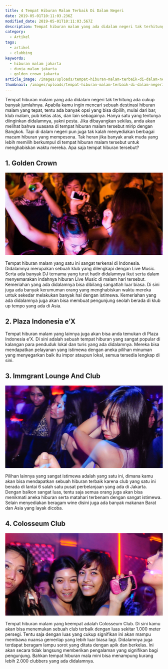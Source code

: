 ```yaml
---
title: 4 Tempat Hiburan Malam Terbaik Di Dalam Negeri
date: 2019-05-01T10:11:03.236Z
modified_date: 2019-05-01T10:11:03.567Z
description: Tempat hiburan malam yang ada didalam negeri tak terhitung ada cukup banyak jumlahnya. Apabila kamu ingin mencari sebuah destinasi hiburan malam yang tepat, tentu ada banyak opsi yang bisa dipilih.
category:
  - Artikel
tags:
  - artikel
  - clubbing
keywords:
  - hiburan malam jakarta
  - dunia malam jakarta
  - golden crown jakarta
article_image: /images/uploads/tempat-hiburan-malam-terbaik-di-dalam-negeri-1.jpg
thumbnail: /images/uploads/tempat-hiburan-malam-terbaik-di-dalam-negeri-1-thumb.jpg
---
```

Tempat hiburan malam yang ada didalam negeri tak terhitung ada cukup banyak jumlahnya. Apabila kamu ingin mencari sebuah destinasi hiburan malam yang tepat, tentu ada banyak opsi yang bisa dipilih, mulai dari bar, klub malam, pub kelas atas, dan lain sebagainya. Hanya satu yang tentunya diinginkan didalamnya, yakni pesta. Jika dibayangkan sekilas, anda akan melihat bahwa suasana di tempat hiburan malam tersebut mirip dengan Bangkok. Tapi di dalam negeri pun juga tak kalah menyediakan berbagai macam hiburan yang mempesona. Tak heran jika banyak anak muda yang lebih memilih berkumpul di tempat hiburan malam tersebut untuk menghabiskan waktu mereka. Apa saja tempat hiburan tersebut?



## 1. Golden Crown

![4 Tempat Hiburan Malam Terbaik Di Dalam Negeri](/images/uploads/tempat-hiburan-malam-terbaik-di-dalam-negeri-3.jpg)

Tempat hiburan malam yang satu ini sangat terkenal di Indonesia. Didalamnya merupakan sebuah klub yang dilengkapi dengan Live Music. Serta ada banyak DJ ternama yang turut hadir didalamnya ikut serta dalam menyemarakan indahnya hiburan Live Music di malam hari tersebut. Kemeriahan yang ada didalamnya bisa dibilang sangatlah luar biasa. Di sini juga ada banyak kerumuman orang yang menghabiskan waktu mereka untuk sekedar melakukan banyak hal dengan istimewa. Kemeriahan yang ada didalamnya juga akan bisa membuat pengunjung seolah berada di klub up tempo yang ada di Asia.



## 2. Plaza Indonesia e’X

Tempat hiburan malam yang lainnya juga akan bisa anda temukan di Plaza Indonesia e’X. Di sini adalah sebuah tempat hiburan yang sangat popular di kalangan para penduduk lokal dan turis yang ada didalamnya. Mereka bisa mendapatkan pelayanan yang istimewa dengan aneka pilihan minuman yang menyegarkan baik itu impor ataupun lokal, semua tersedia lengkap di sini.



## 3. Immgrant Lounge And Club

![4 Tempat Hiburan Malam Terbaik Di Dalam Negeri](/images/uploads/tempat-hiburan-malam-terbaik-di-dalam-negeri-1.jpg)

Pilihan lainnya yang sangat istimewa adalah yang satu ini, dimana kamu akan bisa mendapatkan sebuah hiburan terbaik karena club yang satu ini berada di lantai 6 salah satu pusat perbelanjaan yang ada di Jakarta. Dengan balkon sangat luas, tentu saja semua orang juga akan bisa menikmati aneka hiburan serta matahari terbenam dengan sangat istimewa. Selain menyediakan beragam wine disini juga ada banyak makanan Barat dan Asia yang layak dicoba.



## 4. Colosseum Club

![4 Tempat Hiburan Malam Terbaik Di Dalam Negeri](/images/uploads/tempat-hiburan-malam-terbaik-di-dalam-negeri-2.jpg)

Tempat hiburan malam yang keempat adalah Colosseum Club. Di sini kamu akan bisa menemukan sebuah club terbaik dengan luas sekitar 1.000 meter persegi. Tentu saja dengan luas yang cukup signifikan ini akan mampu membawa nuansa gemerlap yang lebih luar biasa lagi. Didalamnya juga terdapat beragam lampu sorot yang ditata dengan apik dan berkelas. Ini akan secara tidak langsung memberikan pengalaman yang signifikan bagi pengunjung. Bahkan tempat hiburan mala mini bisa menampung kurang lebih 2.000 clubbers yang ada didalamnya.
